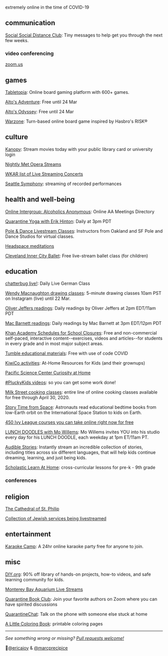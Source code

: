 extremely online in the time of COVID-19


## communication
[Social Social Distance Club](https://socialsocialdistanceclub.substack.com/): Tiny messages to help get you through the next few weeks.

### video conferencing
[zoom.us](http://zoom.us)

## games
[Tabletopia](http://tabletopia.com): Online board gaming platform with 600+ games.

[Alto's Adventure](http://altosadventure.com/): Free until 24 Mar

[Alto's Odyssey](http://altosodyssey.com/): Free until 24 Mar

[Warzone](https://www.warzone.com/): Turn-based online board game inspired by Hasbro's RISK®

## culture
[Kanopy](https://www.kanopy.com/): Stream movies today with your public library card or university login

[Nightly Met Opera Streams](https://www.metopera.org/user-information/nightly-met-opera-streams/)

[WKAR list of Live Streaming Concerts](https://www.wkar.org/post/list-live-streaming-concerts)

[Seattle Symphony](https://seattlesymphony.org/watch-listen/live): streaming of recorded performances 

## health and well-being
[Online Intergroup: Alcoholics Anonymous](http://aa-intergroup.org/directory.php): Online AA Meetings Directory

[Quarantine Yoga with Erik Hinton](https://www.twitch.tv/esmooov/): Daily at 3pm PDT

[Pole & Dance Livestream Classes](http://bit.ly/poleanddancelivestream): Instructors from Oakland and SF Pole and Dance Studios for virtual classes.

[Headspace meditations](https://www.headspace.com/covid-19)

[Cleveland Inner City Ballet](https://www.clevelandinnercityballet.org/pink-tutu-outreach-company): Free live-stream ballet class (for children)

## education
[chatterbug live!](https://chatterbug.com/en/chatterbug-live): Daily Live German Class

[Wendy Macnaughton drawing classes](https://www.instagram.com/wendymac/): 5-minute drawing classes 10am PST on Instagram (live) until 22 Mar.

[Oliver Jeffers readings](https://www.instagram.com/oliverjeffers/): Daily readings by Oliver Jeffers at 2pm EDT/11am PDT

[Mac Barnett readings](https://www.instagram.com/macbarnett/): Daily readings by Mac Barnett at 3pm EDT/12pm PDT

[Khan Academy Schedules for School Closures](https://docs.google.com/document/d/e/2PACX-1vSZhOdEPAWjUQpqDkVAlJrFwxxZ9Sa6zGOq0CNRms6Z7DZNq-tQWS3OhuVCUbh_-P-WmksHAzbsrk9d/pub): Free and non-commercial self-paced, interactive content--exercises, videos and articles--for students in every grade and in most major subject areas.

[Tumble educational materials](http://www.sciencepodcastforkids.com/materials): Free with use of code COVID

[KiwiCo activities](https://www.kiwico.com/kids-at-home): At-Home Resources for Kids (and their grownups)

[Pacific Science Center Curiosity at Home](https://www.pacificsciencecenter.org/events-programs/curiosity-at-home/)

[#PluckyKids videos](https://www.beplucky.com/pluckykids-videos-so-you-can-get-some-work-done/): so you can get some work done!

[Milk Street cooking classes](https://www.177milkstreet.com/school/classes/online-classes/): entire line of online cooking classes available for free through April 30, 2020.

[Story Time from Space](https://storytimefromspace.com/): Astronauts read educational bedtime books from low-Earth orbit on the International Space Station to kids on Earth.

[450 Ivy League courses you can take online right now for free](https://www.freecodecamp.org/news/here-are-380-ivy-league-courses-you-can-take-online-right-now-for-free-9b3ffcbd7b8c/)

[LUNCH DOODLES with Mo Willems](https://www.kennedy-center.org/education/mo-willems/): Mo Willems invites YOU into his studio every day for his LUNCH DOODLE, each weekday at 1pm ET/11am PT.

[Audible Stories](https://stories.audible.com/start-listen): Instantly stream an incredible collection of stories, including titles across six different languages, that will help kids continue dreaming, learning, and just being kids.

[Scholastic Learn At Home](https://classroommagazines.scholastic.com/support/learnathome.html): cross-curricular lessons for pre-k - 9th grade


### conferences

## religion
[The Cathedral of St. Philip](https://www.cathedralatl.org/worship/live-streaming/)

[Collection of Jewish services being livestreamed](https://docs.google.com/spreadsheets/d/1Nmyndg953zD9it_SADauRu2Drz_oGaYUUArlZ1jUNNc/edit?fbclid=IwAR1PBYYkm-47RWz1leyrEcE7z33LDIEF50JlPp8EIKoYBzsSsTgy1nLaP84#gid=960275912)

## entertainment
[Karaoke Camp](https://karaoke.camp/): A 24hr online karaoke party free for anyone to join.

## misc
[DIY.org](https://diy.org/register?coupon=TOGETHER):  90% off library of hands-on projects, how-to videos, and safe learning community for kids.

[Monterey Bay Aquarium Live Streams](https://www.montereybayaquarium.org/animals/live-cams)

[Quarantine Book Club](https://www.quarantinebookclub.com/): Join your favorite authors on Zoom where you can have spirited discussions

[QuarantineChat](https://quarantinechat.com/): Talk on the phone with someone else stuck at home

[A Little Coloring Book](https://adobe.ly/2U3suMF): printable coloring pages 

---
_See something wrong or missing? [Pull requests welcome!](https://github.com/ericajoy/nowonline)_

💖[@ericajoy](https://twitter.com/EricaJoy) & [@marcprecipice
](https://twitter.com/marcprecipice)
